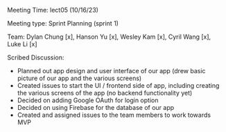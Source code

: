 Meeting Time: lect05 (10/16/23)

Meeting type: Sprint Planning (sprint 1)

Team: Dylan Chung [x], Hanson Yu [x], Wesley Kam [x], Cyril Wang [x], Luke Li [x]

Scribed Discussion:

- Planned out app design and user interface of our app (drew basic picture of our app and the various screens)
- Created issues to start the UI / frontend side of app, including creating the various screens of the app (no backend functionality yet)
- Decided on adding Google OAuth for login option
- Decided on using Firebase for the database of our app
- Created and assigned issues to the team members to work towards MVP


